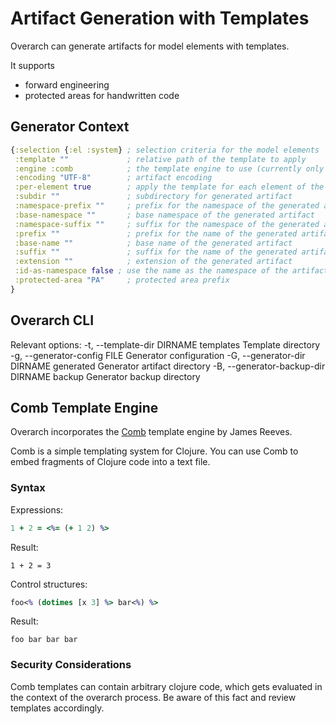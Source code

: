 # Artifact Generation with Templates

Overarch can generate artifacts for model elements with templates.

It supports
* forward engineering
* protected areas for handwritten code

## Generator Context

```clojure
{:selection {:el :system} ; selection criteria for the model elements
 :template ""             ; relative path of the template to apply
 :engine :comb            ; the template engine to use (currently only :comb)
 :encoding "UTF-8"        ; artifact encoding
 :per-element true        ; apply the template for each element of the selection
 :subdir ""               ; subdirectory for generated artifact
 :namespace-prefix ""     ; prefix for the namespace of the generated artifact
 :base-namespace ""       ; base namespace of the generated artifact
 :namespace-suffix ""     ; suffix for the namespace of the generated artifact
 :prefix ""               ; prefix for the name of the generated artifact
 :base-name ""            ; base name of the generated artifact
 :suffix ""               ; suffix for the name of the generated artifact
 :extension ""            ; extension of the generated artifact
 :id-as-namespace false ; use the name as the namespace of the artifact
 :protected-area "PA"     ; protected area prefix
}
```

## Overarch CLI

Relevant options:
  -t, --template-dir DIRNAME          templates  Template directory
  -g, --generator-config FILE                    Generator configuration
  -G, --generator-dir DIRNAME         generated  Generator artifact directory
  -B, --generator-backup-dir DIRNAME  backup     Generator backup directory

## Comb Template Engine
Overarch incorporates the [Comb](https://github.com/weavejester/comb) template engine by James Reeves.

Comb is a simple templating system for Clojure. You can use Comb to embed fragments of Clojure code into a text file.

### Syntax

Expressions:
```clojure
1 + 2 = <%= (+ 1 2) %>
```
Result:
```
1 + 2 = 3
```

Control structures:
```clojure
foo<% (dotimes [x 3] %> bar<%) %>
```
Result:
```
foo bar bar bar
```

### Security Considerations

Comb templates can contain arbitrary clojure code, which gets evaluated in the context of the overarch process. Be aware of this fact and review templates accordingly.

